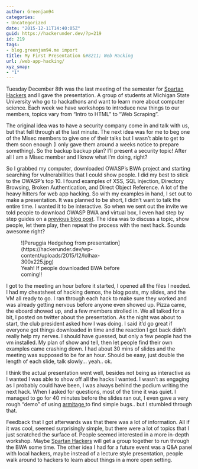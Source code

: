 ```yaml
---
author: Greenjam94
categories:
- Uncategorized
date: "2015-12-11T14:40:05Z"
guid: https://hackerunder.dev/?p=219
id: 219
tags:
- blog.greenjam94.me import
title: My First Presentation &#8211; Web Hacking
url: /web-app-hacking/
xyz_smap:
- "1"
---
```


Tuesday December 8th was the last meeting of the semester for [Spartan Hackers](http://spartanhackers.com) and I gave the presentation. A group of students at Michigan State University who go to hackathons and want to learn more about computer science. Each week we have workshops to introduce new things to our members, topics vary from “Intro to HTML” to “Web Scraping”.

The original idea was to have a security company come in and talk with us, but that fell through at the last minute. The next idea was for me to beg one of the Misec members to give one of their talks but I wasn’t able to get to them soon enough (I only gave them around a weeks notice to prepare something). So the backup backup plan? I’ll present a security topic! After all I am a Misec member and I know what I’m doing, right?

So I grabbed my computer, downloaded OWASP’s BWA project and starting searching for vulnerabilities that I could show people. I did my best to stick to the OWASP’s top 10. I found examples of XSS, SQL injection, Directory Browsing, Broken Authentication, and Direct Object Reference. A lot of the heavy hitters for web app hacking. So with my examples in hand, I set out to make a presentation. It was planned to be short, I didn’t want to talk the entire time. I wanted it to be interactive. So when we sent out the invite we told people to download OWASP BWA and virtual box, I even had step by step guides on a [previous blog post](https://hackerunder.dev/exploiting-owasp-bwa/). The idea was to discuss a topic, show people, let them play, then repeat the process with the next hack. Sounds awesome right?

<figure aria-describedby="caption-attachment-220" class="wp-caption aligncenter" id="attachment_220" style="width: 300px">![Peruggia Hedgehog from presentation](https://hackerunder.dev/wp-content/uploads/2015/12/lolhax-300x225.jpg)<figcaption class="wp-caption-text" id="caption-attachment-220">Yeah! If people downloaded BWA before coming!!</figcaption></figure>

I got to the meeting an hour before it started, I opened all the files I needed. I had my cheatsheet of hacking demos, the blog posts, my slides, and the VM all ready to go. I ran through each hack to make sure they worked and was already getting nervous before anyone even showed up. Pizza came, the eboard showed up, and a few members strolled in. We all talked for a bit, I posted on twitter about the presentation. As the night was about to start, the club president asked how I was doing. I said it’d go great if everyone got things downloaded in time and the reaction I got back didn’t really help my nerves. I should have guessed, but only a few people had the vm installed. My plan of show and tell, then let people find their own examples came crashing down. I had about 30 mins of slides and the meeting was supposed to be for an hour. Should be easy, just double the length of each slide, talk slowly… yeah.. ok.

I think the actual presentation went well, besides not being as interactive as I wanted I was able to show off all the hacks I wanted. I wasn’t as engaging as I probably could have been, I was always behind the podium writing the next hack. When I asked for questions, most of the time it was quiet. I managed to go for 40 minutes before the slides ran out, I even gave a very rough “demo” of using [armitage ](http://www.fastandeasyhacking.com/)to find simple bugs.. but I stumbled through that.

Feedback that I got afterwards was that there was a lot of information. All if it was cool, seemed surprisingly simple, but there were a lot of topics that I just scratched the surface of. People seemed interested in a more in-depth workshop. Maybe [Spartan Hackers](https://twitter.com/SpartanHackers) will get a group together to run through the BWA some time. The other idea I had for a future event was a Q&amp;A panel with local hackers, maybe instead of a lecture style presentation, people walk around to hackers to learn about things in a more open setting.